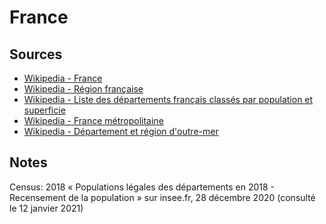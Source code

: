 ﻿# France

## Sources
* [Wikipedia - France](https://fr.wikipedia.org/wiki/France)
* [Wikipedia - Région française](https://fr.wikipedia.org/wiki/Région_française)
* [Wikipedia - Liste des départements français classés par population et superficie](https://fr.wikipedia.org/wiki/Liste_des_départements_français_classés_par_population_et_superficie)
* [Wikipedia - France métropolitaine](https://fr.wikipedia.org/wiki/France_métropolitaine)
* [Wikipedia - Département et région d'outre-mer](https://fr.wikipedia.org/wiki/Département_et_région_d%27outre-mer)
## Notes
Census: 2018 « Populations légales des départements en 2018 - Recensement de la population »  sur insee.fr, 28 décembre 2020 (consulté le 12 janvier 2021)
